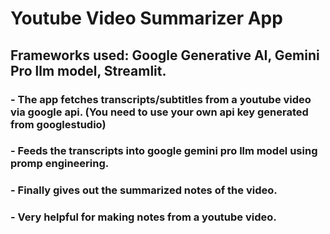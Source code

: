 # Youtube Video Summarizer App
## Frameworks used: Google Generative AI, Gemini Pro llm model, Streamlit. 
### - The app fetches transcripts/subtitles from a youtube video via google api. (You need to use your own api key generated from googlestudio) 
### - Feeds the transcripts into google gemini pro llm model using promp engineering.
### - Finally gives out the summarized notes of the video. 
### - Very helpful for making notes from a youtube video. 
